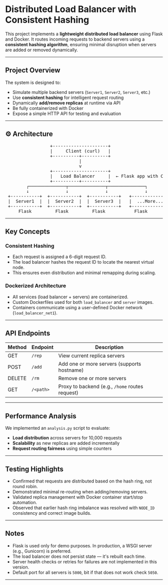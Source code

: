 # Distributed Load Balancer with Consistent Hashing

This project implements a **lightweight distributed load balancer** using Flask and Docker. It routes incoming requests to backend servers using a **consistent hashing algorithm**, ensuring minimal disruption when servers are added or removed dynamically.

---

## Project Overview

The system is designed to:

- Simulate multiple backend servers (`Server1`, `Server2`, `Server3`, etc.)
- Use **consistent hashing** for intelligent request routing
- Dynamically **add/remove replicas** at runtime via API
- Be fully containerized with Docker
- Expose a simple HTTP API for testing and evaluation

---

## ⚙️ Architecture

<pre>
                 +---------------------+
                 |     Client (curl)   |
                 +----------+----------+
                            |
                            v
                 +---------------------+
                 |   Load Balancer     |  ← Flask app with Consistent HashRing
                 +----------+----------+
        ┌──────────────┬──────────────┬──────────────┐
        ↓              ↓              ↓              ↓
 +-----------+  +-----------+  +-----------+   +-------------+
 |  Server1  |  |  Server2  |  |  Server3  |   |  ...More...  |
 +-----------+  +-----------+  +-----------+   +-------------+
     Flask         Flask         Flask           Flask
</pre>
---

## Key Concepts

### Consistent Hashing
- Each request is assigned a 6-digit request ID.
- The load balancer hashes the request ID to locate the nearest virtual node.
- This ensures even distribution and minimal remapping during scaling.

### Dockerized Architecture
- All services (load balancer + servers) are containerized.
- Custom Dockerfiles used for both `load_balancer` and `server` images.
- Containers communicate using a user-defined Docker network (`load_balancer_net1`).

---

## API Endpoints

| Method | Endpoint           | Description                                      |
|--------|--------------------|--------------------------------------------------|
| GET    | `/rep`             | View current replica servers                    |
| POST   | `/add`             | Add one or more servers (supports hostname)     |
| DELETE | `/rm`              | Remove one or more servers                      |
| GET    | `/<path>`          | Proxy to backend (e.g., `/home` routes request) |

---

## Performance Analysis

We implemented an `analysis.py` script to evaluate:

- **Load distribution** across servers for 10,000 requests
- **Scalability** as new replicas are added incrementally
- **Request routing fairness** using simple counters

---

## Testing Highlights

- Confirmed that requests are distributed based on the hash ring, not round robin.
- Demonstrated minimal re-routing when adding/removing servers.
- Validated replica management with Docker container start/stop automation.
- Observed that earlier hash ring imbalance was resolved with `NODE_ID` consistency and correct image builds.

---

## Notes

- Flask is used only for demo purposes. In production, a WSGI server (e.g., Gunicorn) is preferred.
- The load balancer does not persist state — it's rebuilt each time.
- Server health checks or retries for failures are not implemented in this version.
- Default port for all servers is `5000`, bit if that does not work check `5050`.

---


